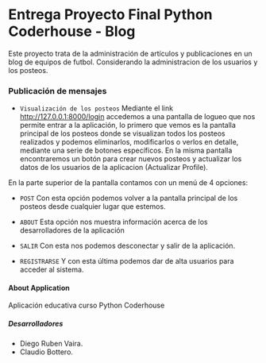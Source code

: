 
# Entrega Proyecto Final Python Coderhouse - Blog
Este proyecto trata de la administración de artículos y publicaciones en un blog de equipos de futbol. Considerando la administracion de los usuarios y los posteos.


### Publicación de mensajes
- `Visualización de los posteos`
Mediante el link http://127.0.0.1:8000/login accedemos a una pantalla de logueo que nos permite entrar a la aplicación, lo primero que vemos es la pantalla principal de los posteos donde se visualizan todos los posteos realizados y podemos eliminarlos, modificarlos o verlos en detalle, mediante una serie de botones específicos. En la misma pantalla encontraremos un botón para crear nuevos posteos y actualizar los datos de los usuarios de la aplicacion (Actualizar Profile).

En la parte superior de la pantalla contamos con un menú de 4 opciones:
- `POST`
Con esta opción podemos volver a la pantalla principal de los posteos desde cualquier lugar que estemos.

- `ABOUT`
Esta opción nos muestra información acerca de los desarrolladores de la aplicación

- `SALIR`
Con esta nos podemos desconectar y salir de la aplicación.

- `REGISTRARSE`
Y con esta última podemos dar de alta usuarios para acceder al sistema.


#### About Application
Aplicación educativa curso Python Coderhouse


##### Desarrolladores
- Diego Ruben Vaira.
- Claudio Bottero.


